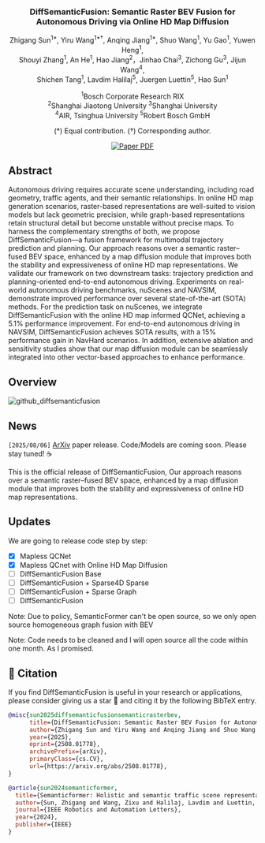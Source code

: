 <div align="center">
<h3>DiffSemanticFusion: Semantic Raster BEV Fusion for Autonomous Driving via Online HD Map Diffusion</h3>

Zhigang Sun<sup>1\*</sup>, Yiru Wang<sup>1\*†</sup>, Anqing Jiang<sup>1\*</sup>, Shuo Wang<sup>1</sup>, Yu Gao<sup>1</sup>, Yuwen Heng<sup>1</sup>,  
Shouyi Zhang<sup>1</sup>, An He<sup>1</sup>, Hao Jiang<sup>2</sup>，Jinhao Chai<sup>3</sup>, Zichong Gu<sup>3</sup>, Jijun Wang<sup>4</sup>, \
Shichen Tang<sup>1</sup>, Lavdim Halilaj<sup>5</sup>, Juergen Luettin<sup>5</sup>, Hao Sun<sup>1</sup>

<sup>1</sup>Bosch Corporate Research RIX  
<sup>2</sup>Shanghai Jiaotong University 
<sup>3</sup>Shanghai University \
<sup>4</sup>AIR, Tsinghua University
<sup>5</sup>Robert Bosch GmbH

(\*) Equal contribution. (†) Corresponding author.  

<a href="https://www.arxiv.org/pdf/2508.01778"><img src='https://img.shields.io/badge/arXiv-DiffSemanticFusion-blue' alt='Paper PDF'></a>
</div>


<!-- ## Introduction -->
## Abstract         

Autonomous driving requires accurate scene understanding, including road geometry, traffic agents, and their semantic relationships. In online HD map generation scenarios, raster-based representations are well-suited to vision models but lack geometric precision, while graph-based representations retain structural detail but become unstable without precise maps. To harness the complementary strengths of both, we propose DiffSemanticFusion—a fusion framework for multimodal trajectory prediction and planning. Our approach reasons over a semantic raster–fused BEV space, enhanced by a map diffusion module that improves both the stability and expressiveness of online HD map representations. We validate our framework on two downstream tasks: trajectory prediction and planning-oriented end-to-end autonomous driving. Experiments on real-world autonomous driving benchmarks, nuScenes and NAVSIM, demonstrate improved performance over several state-of-the-art (SOTA) methods. For the prediction task on nuScenes, we integrate DiffSemanticFusion with the online HD map informed QCNet, achieving a 5.1\% performance improvement. For end-to-end autonomous driving in NAVSIM, DiffSemanticFusion achieves SOTA results, with a 15\% performance gain in NavHard scenarios. In addition, extensive ablation and sensitivity studies show that our map diffusion module can be seamlessly integrated into other vector-based approaches to enhance performance. 

## Overview

![github_diffsemanticfusion](https://github.com/user-attachments/assets/8bba0baa-252b-4be9-af3c-26f92c9f2f9b)

## News
`[2025/08/06]` [ArXiv](https://www.arxiv.org/pdf/2508.01778) paper release. Code/Models are coming soon. Please stay tuned! ☕️

This is the official release of DiffSemanticFusion, Our approach reasons over a semantic raster–fused BEV space, enhanced by a map diffusion module that improves both the stability and expressiveness of online HD map representations.

## Updates
We are going to release code step by step:

- [x] Mapless QCNet 
- [x] Mapless QCnet with Online HD Map Diffusion
- [ ] DiffSemanticFusion Base
- [ ] DiffSemanticFusion + Sparse4D Sparse
- [ ] DiffSemanticFusion + Sparse Graph
- [ ] DiffSemanticFusion

Note: Due to policy, SemanticFormer can't be open source, so we only open source homogeneous graph fusion with BEV

Note: Code needs to be cleaned and I will open source all the code within one month. As I promised.

## 📄 Citation

If you find DiffSemanticFusion is useful in your research or applications, please consider giving us a star 🌟 and citing it by the following BibTeX entry.

```bibtex
@misc{sun2025diffsemanticfusionsemanticrasterbev,
      title={DiffSemanticFusion: Semantic Raster BEV Fusion for Autonomous Driving via Online HD Map Diffusion}, 
      author={Zhigang Sun and Yiru Wang and Anqing Jiang and Shuo Wang and Yu Gao and Yuwen Heng and Shouyi Zhang and An He and Hao Jiang and Jinhao Chai and Zichong Gu and Wang Jijun and Shichen Tang and Lavdim Halilaj and Juergen Luettin and Hao Sun},
      year={2025},
      eprint={2508.01778},
      archivePrefix={arXiv},
      primaryClass={cs.CV},
      url={https://arxiv.org/abs/2508.01778}, 
}
```

```bibtex
@article{sun2024semanticformer,
  title={Semanticformer: Holistic and semantic traffic scene representation for trajectory prediction using knowledge graphs},
  author={Sun, Zhigang and Wang, Zixu and Halilaj, Lavdim and Luettin, Juergen},
  journal={IEEE Robotics and Automation Letters},
  year={2024},
  publisher={IEEE}
}
```

